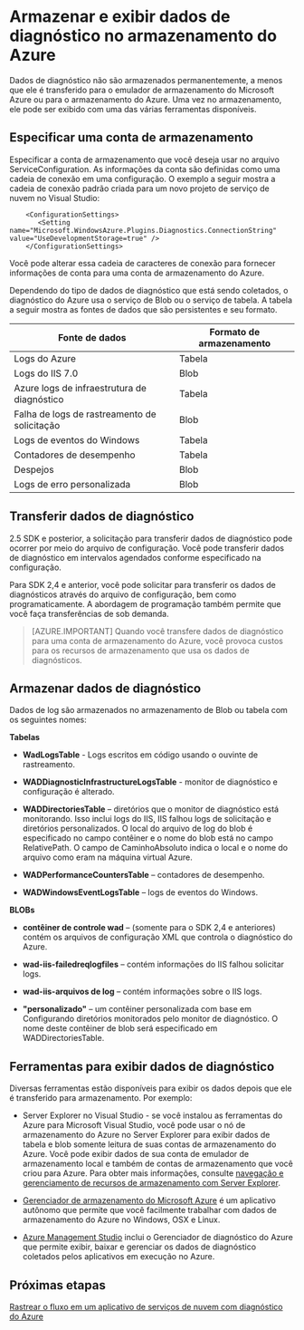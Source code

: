 <properties
    pageTitle="Armazenar e exibir dados de diagnóstico no armazenamento do Azure | Microsoft Azure"
    description="Obter dados de diagnóstico do Azure para o armazenamento do Azure e exibi-lo"
    services="cloud-services"
    documentationCenter=".net"
    authors="rboucher"
    manager="jwhit"
    editor="tysonn" />
<tags
    ms.service="cloud-services"
    ms.devlang="na"
    ms.topic="article"
    ms.tgt_pltfrm="na"
    ms.workload="na"
    ms.date="08/01/2016"
    ms.author="robb" />

# <a name="store-and-view-diagnostic-data-in-azure-storage"></a>Armazenar e exibir dados de diagnóstico no armazenamento do Azure

Dados de diagnóstico não são armazenados permanentemente, a menos que ele é transferido para o emulador de armazenamento do Microsoft Azure ou para o armazenamento do Azure. Uma vez no armazenamento, ele pode ser exibido com uma das várias ferramentas disponíveis.

## <a name="specify-a-storage-account"></a>Especificar uma conta de armazenamento

Especificar a conta de armazenamento que você deseja usar no arquivo ServiceConfiguration. As informações da conta são definidas como uma cadeia de conexão em uma configuração. O exemplo a seguir mostra a cadeia de conexão padrão criada para um novo projeto de serviço de nuvem no Visual Studio:


```
    <ConfigurationSettings>
       <Setting name="Microsoft.WindowsAzure.Plugins.Diagnostics.ConnectionString" value="UseDevelopmentStorage=true" />
    </ConfigurationSettings>
```

Você pode alterar essa cadeia de caracteres de conexão para fornecer informações de conta para uma conta de armazenamento do Azure.

Dependendo do tipo de dados de diagnóstico que está sendo coletados, o diagnóstico do Azure usa o serviço de Blob ou o serviço de tabela. A tabela a seguir mostra as fontes de dados que são persistentes e seu formato.

|Fonte de dados|Formato de armazenamento|
|---|---|
|Logs do Azure|Tabela|
|Logs do IIS 7.0|Blob|
|Azure logs de infraestrutura de diagnóstico|Tabela|
|Falha de logs de rastreamento de solicitação|Blob|
|Logs de eventos do Windows|Tabela|
|Contadores de desempenho|Tabela|
|Despejos|Blob|
|Logs de erro personalizada|Blob|

## <a name="transfer-diagnostic-data"></a>Transferir dados de diagnóstico

2.5 SDK e posterior, a solicitação para transferir dados de diagnóstico pode ocorrer por meio do arquivo de configuração. Você pode transferir dados de diagnóstico em intervalos agendados conforme especificado na configuração.

Para SDK 2,4 e anterior, você pode solicitar para transferir os dados de diagnósticos através do arquivo de configuração, bem como programaticamente. A abordagem de programação também permite que você faça transferências de sob demanda.


>[AZURE.IMPORTANT] Quando você transfere dados de diagnóstico para uma conta de armazenamento do Azure, você provoca custos para os recursos de armazenamento que usa os dados de diagnósticos.

## <a name="store-diagnostic-data"></a>Armazenar dados de diagnóstico

Dados de log são armazenados no armazenamento de Blob ou tabela com os seguintes nomes:

**Tabelas**

- **WadLogsTable** - Logs escritos em código usando o ouvinte de rastreamento.

- **WADDiagnosticInfrastructureLogsTable** - monitor de diagnóstico e configuração é alterado.

- **WADDirectoriesTable** – diretórios que o monitor de diagnóstico está monitorando.  Isso inclui logs do IIS, IIS falhou logs de solicitação e diretórios personalizados.  O local do arquivo de log do blob é especificado no campo contêiner e o nome do blob está no campo RelativePath.  O campo de CaminhoAbsoluto indica o local e o nome do arquivo como eram na máquina virtual Azure.

- **WADPerformanceCountersTable** – contadores de desempenho.

- **WADWindowsEventLogsTable** – logs de eventos do Windows.

**BLOBs**

- **contêiner de controle wad** – (somente para o SDK 2,4 e anteriores) contém os arquivos de configuração XML que controla o diagnóstico do Azure.

- **wad-iis-failedreqlogfiles** – contém informações do IIS falhou solicitar logs.

- **wad-iis-arquivos de log** – contém informações sobre o IIS logs.

- **"personalizado"** – um contêiner personalizada com base em Configurando diretórios monitorados pelo monitor de diagnóstico.  O nome deste contêiner de blob será especificado em WADDirectoriesTable.

## <a name="tools-to-view-diagnostic-data"></a>Ferramentas para exibir dados de diagnóstico
Diversas ferramentas estão disponíveis para exibir os dados depois que ele é transferido para armazenamento. Por exemplo:

- Server Explorer no Visual Studio - se você instalou as ferramentas do Azure para Microsoft Visual Studio, você pode usar o nó de armazenamento do Azure no Server Explorer para exibir dados de tabela e blob somente leitura de suas contas de armazenamento do Azure. Você pode exibir dados de sua conta de emulador de armazenamento local e também de contas de armazenamento que você criou para Azure. Para obter mais informações, consulte [navegação e gerenciamento de recursos de armazenamento com Server Explorer](../vs-azure-tools-storage-resources-server-explorer-browse-manage.md).

- [Gerenciador de armazenamento do Microsoft Azure](../vs-azure-tools-storage-manage-with-storage-explorer.md) é um aplicativo autônomo que permite que você facilmente trabalhar com dados de armazenamento do Azure no Windows, OSX e Linux.

- [Azure Management Studio](http://www.cerebrata.com/products/azure-management-studio/introduction) inclui o Gerenciador de diagnóstico do Azure que permite exibir, baixar e gerenciar os dados de diagnóstico coletados pelos aplicativos em execução no Azure.


## <a name="next-steps"></a>Próximas etapas

[Rastrear o fluxo em um aplicativo de serviços de nuvem com diagnóstico do Azure](cloud-services-dotnet-diagnostics-trace-flow.md)
